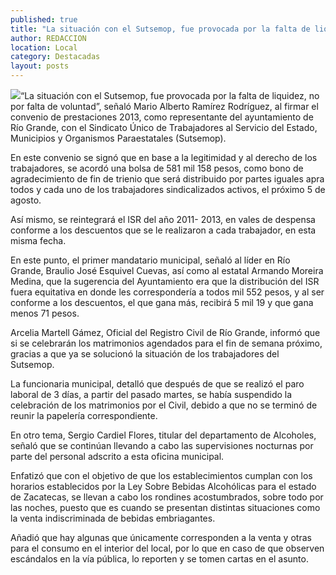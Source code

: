 ```yaml
---
published: true
title: "La situación con el Sutsemop, fue provocada por la falta de liquidez, no por falta de voluntad: Mario Alberto Ramírez Rodríguez"
author: REDACCION
location: Local
category: Destacadas
layout: posts
---
```


![](http://i.imgur.com/K7zGdy1m.jpg)“La situación con el Sutsemop, fue provocada por la falta de liquidez, no por falta de voluntad”, señaló Mario Alberto Ramírez Rodríguez, al firmar el convenio de prestaciones 2013, como representante del ayuntamiento de Río Grande, con el Sindicato Único de Trabajadores al Servicio del Estado, Municipios y Organismos Paraestatales (Sutsemop).

En este convenio se signó que en base a la legitimidad y al derecho de los trabajadores, se acordó una bolsa de 581 mil 158 pesos, como bono de agradecimiento de fin de trienio que será distribuido por partes iguales apra todos y cada uno de los trabajadores sindicalizados activos, el próximo 5 de agosto.

Así mismo, se reintegrará el ISR del año 2011- 2013, en vales de despensa conforme a los descuentos que se le realizaron a cada trabajador, en esta misma fecha.

En este punto, el primer mandatario municipal, señaló al líder en Río Grande, Braulio José Esquivel Cuevas, así como al estatal Armando Moreira Medina, que la sugerencia del Ayuntamiento era que la distribución del ISR fuera equitativa en donde les correspondería a todos mil 552 pesos, y al ser conforme a los descuentos, el que gana más, recibirá 5 mil 19 y que gana menos 71 pesos.

Arcelia Martell Gámez, Oficial del Registro Civil de Río Grande, informó que si se celebrarán los matrimonios agendados para el fin de semana próximo, gracias a que ya se solucionó la situación de los trabajadores del Sutsemop.

La funcionaria municipal, detalló que después de que se realizó el paro laboral de 3 días, a partir del pasado martes, se había suspendido la celebración de los matrimonios por el Civil, debido a que no se terminó de reunir la papelería correspondiente.

En otro tema, Sergio Cardiel Flores, titular del departamento de Alcoholes, señaló que se continúan llevando a cabo las supervisiones nocturnas por parte del personal adscrito a esta oficina municipal.

Enfatizó que con el objetivo de que los establecimientos cumplan con los horarios establecidos por la Ley Sobre Bebidas Alcohólicas para el estado de Zacatecas, se llevan a cabo los rondines acostumbrados, sobre todo por las noches, puesto que es cuando se presentan distintas situaciones como la venta indiscriminada de bebidas embriagantes.

Añadió que hay algunas que únicamente corresponden a la venta y otras para el consumo en el interior del local, por lo que en caso de que observen escándalos en la vía pública, lo reporten y se tomen cartas en el asunto. 
